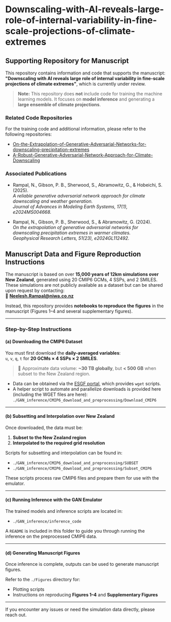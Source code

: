 # Downscaling-with-AI-reveals-large-role-of-internal-variability-in-fine-scale-projections-of-climate-extremes

## Supporting Repository for Manuscript

This repository contains information and code that supports the manuscript:  
**"Downscaling with AI reveals large role of internal variability in fine-scale projections of climate extremes"**, which is currently under review.

> **Note:** This repository does **not** include code for training the machine learning models. It focuses on **model inference** and generating a **large ensemble of climate projections**.

### Related Code Repositories

For the training code and additional information, please refer to the following repositories:

- [On-the-Extrapolation-of-Generative-Adversarial-Networks-for-downscaling-precipitation-extremes](https://github.com/nram812/On-the-Extrapolation-of-Generative-Adversarial-Networks-for-downscaling-precipitation-extremes)  
- [A-Robust-Generative-Adversarial-Network-Approach-for-Climate-Downscaling](https://github.com/nram812/A-Robust-Generative-Adversarial-Network-Approach-for-Climate-Downscaling)

### Associated Publications

- Rampal, N., Gibson, P. B., Sherwood, S., Abramowitz, G., & Hobeichi, S. (2025).  
  *A reliable generative adversarial network approach for climate downscaling and weather generation.*  
  *Journal of Advances in Modeling Earth Systems, 17(1), e2024MS004668.*

- Rampal, N., Gibson, P. B., Sherwood, S., & Abramowitz, G. (2024).  
  *On the extrapolation of generative adversarial networks for downscaling precipitation extremes in warmer climates.*  
  *Geophysical Research Letters, 51(23), e2024GL112492.*
  

## Manuscript Data and Figure Reproduction Instructions

The manuscript is based on over **15,000 years of 12km simulations over New Zealand**, generated using 20 CMIP6 GCMs, 4 SSPs, and 2 SMILES. These simulations are not publicly available as a dataset but can be shared upon request by contacting:  
📧 **Neelesh.Rampal@niwa.co.nz**

Instead, this repository provides **notebooks to reproduce the figures** in the manuscript (Figures 1–4 and several supplementary figures).

---

### Step-by-Step Instructions

#### (a) Downloading the CMIP6 Dataset

You must first download the **daily-averaged variables**:  
`u`, `v`, `q`, `t` for **20 GCMs × 4 SSPs × 2 SMILES**.  
> 🔹 Approximate data volume: **~30 TB globally**, but **< 500 GB** when subset to the New Zealand region.

- Data can be obtained via the [ESGF portal](https://esgf-node.ipsl.upmc.fr/search/cmip6-ipsl/), which provides `wget` scripts.
- A helper script to automate and parallelize downloads is provided here (including the WGET files are here):  
  `./GAN_inference/CMIP6_download_and_preprocessing/Download_CMIP6`

---

#### (b) Subsetting and Interpolation over New Zealand

Once downloaded, the data must be:
1. **Subset to the New Zealand region**
2. **Interpolated to the required grid resolution**

Scripts for subsetting and interpolation can be found in:
- `./GAN_inference/CMIP6_download_and_preprocessing/SUBSET`
- `./GAN_inference/CMIP6_download_and_preprocessing/Subset_CMIP6`

These scripts process raw CMIP6 files and prepare them for use with the emulator.

---

#### (c) Running Inference with the GAN Emulator

The trained models and inference scripts are located in:  
- `./GAN_inference/inference_code`

A `README` is included in this folder to guide you through running the inference on the preprocessed CMIP6 data.

---

#### (d) Generating Manuscript Figures

Once inference is complete, outputs can be used to generate manuscript figures.

Refer to the `./Figures` directory for:
- Plotting scripts
- Instructions on reproducing **Figures 1–4** and **Supplementary Figures**

---

If you encounter any issues or need the simulation data directly, please reach out.


